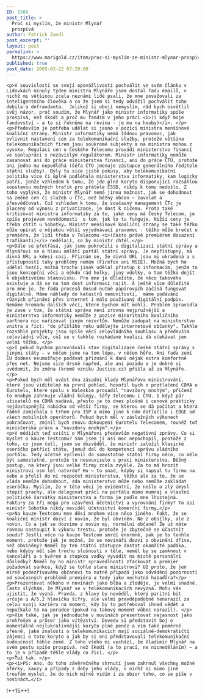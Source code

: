 ```yaml
---
ID: 1588
post_title: >
  Proč si myslím, že ministr Mlynář
  prospívá
author: Patrick Zandl
post_excerpt: ""
layout: post
permalink: >
  https://www.marigold.cz/item/proc-si-myslim-ze-ministr-mlynar-prospiva
published: true
post_date: 2005-03-22 07:20:00
---
```

	<p>V souvislosti se svojí opovážlivostí pochválit ve svém článku v Lidovkách minulý týden ministra Mlynáře jsem dostal řadu emailů, v nichž mi většinou zcela neznámí lidé psali, že mne považovali za inteligentního člověka a co že jsem si tedy odvážil pochválit toho debila a defraudanta.  Jelikož si obojí nemyslím, rád bych osvětlil svůj názor, proč soudím, že Mlynář jako ministr informatiky spíše prospívá, než škodí a proč mu fandím v jeho práci <i>(i když moje fandovství – a to si řekněme na rovinu - je mu na houby)</i>. </p>
	<p>Především je potřeba udělat si jasno v pozici ministra menšinové koaliční strany. Ministr informatiky nemá žádnou pravomoc, jak ovlivnit nastavení cen za telekomunikační služby, protože většina telekomunikačních firem jsou soukromé subjekty a na ministra mohou z vysoka. Regulaci cen u Českého Telecomu provádí ministerstvo financí ve spolupráci s nezávislým regulátorem. Ministr informatiky nemůže zasahovat ani do práce ministerstva financí, ani do práce ČTÚ, protože ani jedno mu nepodléhá (šéfa ČTÚ jmenuje zástupce generálního ředitele státní služby). Byly tu sice jisté pokusy, aby telekomunikační politika více či úplně podléhala ministerstvu informatiky, kam logicky patří, jenže vzhledem k tomu, že jde plné koryto disponující rozsáhlou soustavou možných trafik pro přátele ČSSD, nikdy k tomu nedošlo. Z toho vyplývá, že ministr Mlynář nemá jinou možnost, jak se dohodnout na změně cen či služeb u ČTc, než běžný občan – zavolat a přesvědčovat. Což vzhledem k tomu, že současný management ČTc je placený od výnosu z privatizace, je dost k ničemu. Proto také kritizovat ministra informatiky za to, jaké ceny má Český Telecom, je spíše projevem nevědomosti  o tom, jak to tu funguje. Nižší ceny je třeba chtít u Sobotky… Ministr menšinové koaliční strany se také těžko může opírat o nějakou větší vyjednávací pravomoc - těžko může brečet u premiéra, že lidi třeba v Telecomu <i>(často právě premiérem dosazení trafikanti)</i> nedělají, co by ministr chtěl.</p>
	<p>Dále se přetřásá, jak jsme pokročili s digitalizací státní správy a Mlynářovi se o hlavu omlátí portál státní správy. Je nepřístupný, má divná URL a kdesi cosi. Přiznám se, že divná URL jsou mi ukradená a s přístupností taky problémy nemám (Firefox ani MSIE). Možná bych ho udělal hezčí, možná trochu jinak udělal přístup k informacím, jenže to jsou koncepční věci a někdo rád holky, jiný vdolky, o tom těžko dojít k objektivnímu stanovisku. Pro mne je důležité, že něco takového existuje a dá se na tom dost informací najít. A ještě více důležité pro mne je, že řada procesů dosud nutně papírových začíná fungovat digitálně. Máme náhledy do katastrů nemovitostí,  máme podávání různých přiznání přes internet i málo používaný digitální podpis. Nemáme hromadu dalších věcí, které bychom mít mohli. Problém zpravidla je zase v tom, že státní správa není zrovna nejpružnější a ministerstvo informatiky nemůže z pozice minoritního koaličního partnera nic nařizovat jiným rezortům. Nemůže zadupat na ministerstvo vnitra a říct: "do příštího roku udělejte internetové občanky". Takhle rozsáhlé projekty jsou spíše věcí celovládního souhlasu a především celovládní vůle, což se v takhle rozhádané koalici dá očekávat jen velmi těžko. </p>
	<p>I pokud bychom porovnávali stav digitalizace české státní správy s jinými státy – v něčem jsme na tom lépe, v něčem hůře. Ani řada zemí EU dodnes neumožňuje podávat přiznání k dani nějak extra komfortně přes net. Nejsme sice drsně napřed, ale ani pozadu a je dobré si uvědomit, že změna (kromě vzniku Justice.cz) přišla až za Mlynáře. </p>
	<p>Pokud bych měl uvést dva zásadní klady Mlynářova ministrování, které jsou viditelné na první pohled, hovořil bych o protlačení CDMA u Eurotelu, které spolu s Waleskim prosadil "navzdory mnohým", přičemž to mnohým zahrnuje vládní kolegy, šéfy Telecomu i ČTÚ. I když pár uživatelů na CDMA nadává, přesto je to dnes plošně i cenově prakticky nejdostupnější nabídka od větší firmy, se kterou se dá počítat a která řádně zamíchala s trhem pro ISP a mimo jiné k nám dotlačila i EDGE od všech mobilních operátorů. Pokud bych měl v záslužných výkonech pokračovat, zmínil bych znovu dokoupení Eurotelu Telecomem, rovněž toť ministerská práce a "navzdory mnohým".</p>
	<p>V médiích teď sviští o Mlynářovi především negativní zprávy. Co si myslet o kauze Testcomu? Sám jsem ji asi moc nepochopil, protože z toho, co jsem četl, jsem se dozvěděl, že ministr založil klasické eseróčko patřící státu, jemuž dal do kompetencí správu vládního portálu. Tedy účetně vyčlenil do samostatné státní firmy něco, co mělo být samostatné, protože to nesouviselo s prací ministerstva. Běžný postup, na který jsou velké firmy zcela zvyklé. Za to má hrozit ministrovi osm let natvrdo? Hu – to snad, kdyby si napsal tu firmu na sebe a přelil do ní rozpočet ministerstva, těžko ale za to, že se vláda nemůže dohodnout, zda ministerstvo může nebo nemůže zakládat eseróčka. Myslím, že v této věci je evidentní, že nešlo o zlý úmysl stopit prachy, ale delegovat práci na portálu mimo mumraj a vlastní politické šarvátky ministerstva a forma je podle mne lhostejná. Faktury za tři mega pro uzavření účetnictví a vyrovnání firmy? To asi ministr Sobotka nikdy neviděl účetnictví komerční firmy…</p>
	<p>Na kauze Testcomu mne děsí mnohem více něco jiného. Fakt, že se koaliční ministr dozví z novin, že byl obviněn. Ne z obsílky, ale z novin. Co a jak se dozvíme z novin my, normální občané? Že už máte rovnou nastoupit k výkonu trestu, protože je zbytečné se účastnit soudu? Jestli něco na kauze Testcom smrdí enormně, pak je to tenhle moment, protože jak je možné, že se novináři dozví o obvinění dříve, než obviněný? Neměl by ten státní zástupce dostat okamžitě padáka, nebo kdyby měl sám trochu slušnosti v těle, neměl by se zamknout v kanceláři a s kvérem a stopkou vodky vyvodit na místě personální důsledky? Neměl by ho ministr spravedlnosti zfackovat a premiér požadovat sankce, když se tohle stane ministrovi? Už proto, že jen mírně podezřívavému občanovi to nutně připadá jako odvádění pozornosti od současných problémů premiéra a tedy jako nechutná habaďůra?</p>
	<p>Prezentovat někoho v novinách jako blba a zloděje, je velmi snadné. Často slýchám, že Mlynář se v telekomunikacích nevyzná. Mohu vás ujistit, že vyzná. Pravda, z hlavy by nevěděl, který paritní bit určuje u A/5.2 hlavičku šifry, ale velmi pravděpodobně nenarazil za celou svoji kariéru na moment, kdy by to potřeboval ihned vědět a nepočkalo to na poradce (pokud na takový moment vůbec narazil). </p>
	<p>Vím také, jak je jednoduché v novinách presentovat nejasnost jako prohřešek a průser jako vítězství. Dovedu si představit boj o momentálně nejlukrativnější koryto plné peněz a vím také poměrně přesně, jaké znalosti o telekomunikacích mají sociálně-demokratičtí zájemci o toto koryto a jak by si oni představovali telekomunikační budoucnost téhle země. Z toho všeho mi vychází, že Vladimír Mlynář na svém postu spíše prospívá, než škodí (a to prací, ne nicneděláním) – a to je v případě téhle vlády co řici. </p>
	<p>Tož tak. </p>
	<p><i>PS: Ano, do toho závěrečného shrnutí jsem zahrnul všechny možné aférky, kauzy a případy z doby jeho vlády, o nichž si mimo jiné troufám myslet, že do nich mírně vidím i za obzor toho, co se píše v novinách…</i>
</p>
	<p>!++15++!
</p>